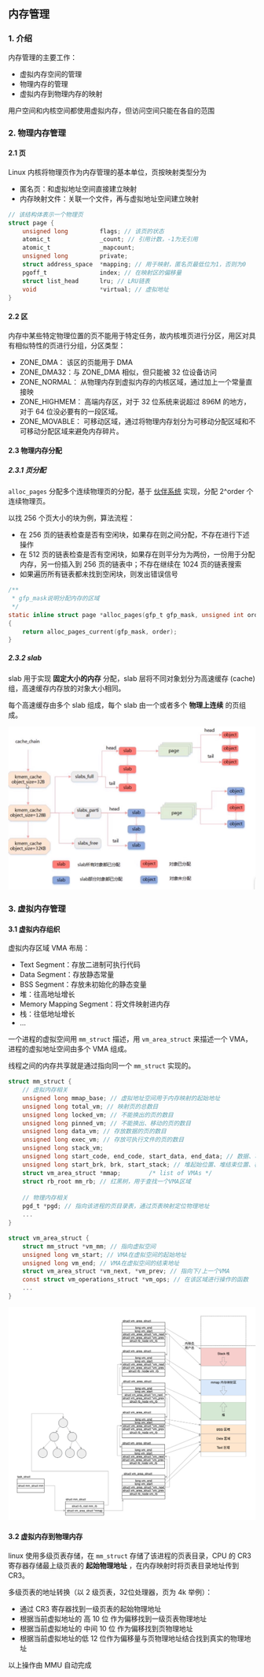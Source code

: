 ## 内存管理

### 1. 介绍

内存管理的主要工作：

- 虚拟内存空间的管理
- 物理内存的管理
- 虚拟内存到物理内存的映射

用户空间和内核空间都使用虚拟内存，但访问空间只能在各自的范围

### 2. 物理内存管理

#### 2.1 页

Linux 内核将物理页作为内存管理的基本单位，页按映射类型分为

- 匿名页：和虚拟地址空间直接建立映射
- 内存映射文件：关联一个文件，再与虚拟地址空间建立映射

``` c
// 该结构体表示一个物理页
struct page {
    unsigned long         flags; // 该页的状态
    atomic_t              _count; // 引用计数，-1为无引用
    atomic_t              _mapcount;
    unsigned long         private;
    struct address_space  *mapping; // 用于映射，匿名页最低位为1，否则为0
    pgoff_t               index; // 在映射区的偏移量
    struct list_head      lru; // LRU链表
    void                  *virtual; // 虚拟地址
}
```

#### 2.2 区

内存中某些特定物理位置的页不能用于特定任务，故内核堆页进行分区，用区对具有相似特性的页进行分组，分区类型：

- ZONE_DMA： 该区的页能用于 DMA
- ZONE_DMA32：与 ZONE_DMA 相似，但只能被 32 位设备访问
- ZONE_NORMAL： 从物理内存到虚拟内存的内核区域，通过加上一个常量直接映
- ZONE_HIGHMEM： 高端内存区，对于 32 位系统来说超过 896M 的地方，对于 64 位没必要有的一段区域。
- ZONE_MOVABLE： 可移动区域，通过将物理内存划分为可移动分配区域和不可移动分配区域来避免内存碎片。

#### 2.3 物理内存分配

##### 2.3.1 页分配

 `alloc_pages` 分配多个连续物理页的分配，基于 <a href="../内存管理.md">伙伴系统</a> 实现，分配 2^order 个连续物理页。

以找 256 个页大小的块为例，算法流程：

- 在 256 页的链表检查是否有空闲块，如果存在则之间分配，不存在进行下述操作
- 在 512 页的链表检查是否有空闲块，如果存在则平分为为两份，一份用于分配内存，另一份插入到 256 页的链表中；不存在继续在 1024 页的链表搜索
- 如果遍历所有链表都未找到空闲块，则发出错误信号

``` c
/** 
 * gfp_mask说明分配内存的区域
 */
static inline struct page *alloc_pages(gfp_t gfp_mask, unsigned int order)
{
	return alloc_pages_current(gfp_mask, order);
}
```

##### 2.3.2 slab

slab 用于实现 **固定大小的内存** 分配，slab 层将不同对象划分为高速缓存 (cache) 组，高速缓存内存放的对象大小相同。

每个高速缓存由多个 slab 组成，每个 slab 由一个或者多个 **物理上连续** 的页组成。

<img src="img/slab.png">



### 3. 虚拟内存管理

#### 3.1 虚拟内存组织

虚拟内存区域 VMA 布局：

- Text Segment：存放二进制可执行代码
- Data Segment：存放静态常量
- BSS Segment：存放未初始化的静态变量
- 堆：往高地址增长
- Memory Mapping Segment：将文件映射进内存
- 栈：往低地址增长
- ...

一个进程的虚拟空间用 `mm_struct` 描述，用 `vm_area_struct` 来描述一个 VMA，进程的虚拟地址空间由多个 VMA 组成。

线程之间的内存共享就是通过指向同一个 `mm_struct` 实现的。

``` c
struct mm_struct {
    // 虚拟内存相关
    unsigned long mmap_base; // 虚拟地址空间用于内存映射的起始地址
    unsigned long total_vm;	// 映射页的总数目
    unsigned long locked_vm; // 不能换出的页的数目
    unsigned long pinned_vm; // 不能换出、移动的页的数目
    unsigned long data_vm; // 存放数据的页的数目
    unsigned long exec_vm; // 存放可执行文件的页的数目
    unsigned long stack_vm; 
    unsigned long start_code, end_code, start_data, end_data; // 数据、可执行文件的起始、终止位置
    unsigned long start_brk, brk, start_stack; // 堆起始位置、堆结束位置、栈起始位置
    struct vm_area_struct *mmap;		/* list of VMAs */
	struct rb_root mm_rb; // 红黑树，用于查找一个VMA区域
    
    // 物理内存相关
    pgd_t *pgd; // 指向该进程的页目录表，通过页表映射定位物理地址
    ...
}
```

``` c
struct vm_area_struct {
    struct mm_struct *vm_mm; // 指向虚拟空间
	unsigned long vm_start;	// VMA在虚拟空间的起始地址
	unsigned long vm_end; // VMA在虚拟空间的结束地址
	struct vm_area_struct *vm_next, *vm_prev; // 指向下/上一个VMA
	const struct vm_operations_struct *vm_ops; // 在该区域进行操作的函数
    ... 
} 
```

<img src="img/虚拟内存组织.png">

#### 3.2 虚拟内存到物理内存

linux 使用多级页表存储，在 `mm_struct` 存储了该进程的页表目录，CPU 的 CR3 寄存器存储最上级页表的 **起始物理地址** ，在内存映射时将页表目录地址传到 CR3。

多级页表的地址转换（以 2 级页表，32位处理器，页为 4k 举例）：

- 通过 CR3 寄存器找到一级页表的起始物理地址
- 根据当前虚拟地址的 高 10 位 作为偏移找到一级页表物理地址
- 根据当前虚拟地址的 中间 10 位 作为偏移找到页物理地址
- 根据当前虚拟地址的低 12 位作为偏移量与页物理地址结合找到真实的物理地址

以上操作由 MMU 自动完成